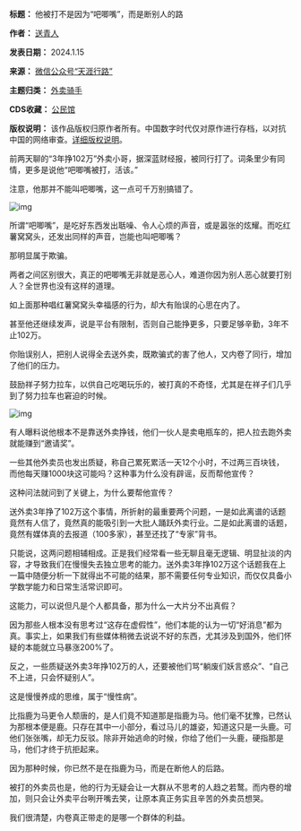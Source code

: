 

**标题：** 他被打不是因为“吧唧嘴”，而是断别人的路  

**作者：** [送青人](https://chinadigitaltimes.net/space/天涯行路)  

**发表日期：** 2024.1.15  

**来源：** [微信公众号“天涯行路”](https://web.archive.org/web/https://mp.weixin.qq.com/s/WB3wvGq3FxUeFBESzqJMUQ)  

**主题归类：** [外卖骑手](https://chinadigitaltimes.net/space/外卖骑手)  

**CDS收藏：** [公民馆](https://chinadigitaltimes.net/space/%E5%85%AC%E6%B0%91%E9%A6%86)  

**版权说明：** 该作品版权归原作者所有。中国数字时代仅对原作进行存档，以对抗中国的网络审查。[详细版权说明](https://chinadigitaltimes.net/chinese/copyright)。


前两天聊的“3年挣102万”外卖小哥，据深蓝财经报，被同行打了。词条里少有同情，更多是说他“吧唧嘴被打，活该。”


注意，他那并不能叫吧唧嘴，这一点可千万别搞错了。


![img](https://chinadigitaltimes.net/chinese/files/2024/01/post-704197-65a5cd18464fd.)


所谓“吧唧嘴”，是吃好东西发出聒噪、令人心烦的声音，或是嚣张的炫耀。而吃红薯窝窝头，还发出同样的声音，岂能也叫吧唧嘴？


那明显属于欺骗。


两者之间区别很大，真正的吧唧嘴无非就是恶心人，难道你因为别人恶心就要打别人？全世界也没有这样的道理。


如上面那种唱红薯窝窝头幸福感的行为，却大有贻误的心思在内了。


甚至他还继续发声，说是平台有限制，否则自己能挣更多，只要足够辛勤，3年不止102万。


你贻误别人，把别人说得全去送外卖，既欺骗式的害了他人，又内卷了同行，增加了他们的压力。


鼓励祥子努力拉车，以供自己吃喝玩乐的，被打真的不奇怪，尤其是在祥子们几乎到了努力拉车也窘迫的时候。


![img](https://chinadigitaltimes.net/chinese/files/2024/01/post-704197-65a5cd1870b4e.png)


有人曝料说他根本不是靠送外卖挣钱，他们一伙人是卖电瓶车的，把人拉去跑外卖就能赚到“邀请奖”。


一些其他外卖员也发出质疑，称自己累死累活一天12个小时，不过两三百块钱，而他每天赚1000块这可能吗？这种事为什么没有辟谣，反而帮他宣传？


这种问法就问到了关键上，为什么要帮他宣传？


送外卖3年挣了102万这个事情，所折射的最重要两个问题，一是如此离谱的话题竟然有人信了，竟然真的能吸引到一大批人踊跃外卖行业。二是如此离谱的话题，竟然有媒体真的去报道（100多家），甚至还找了“专家”背书。


只能说，这两问题相辅相成。正是我们经常看一些无聊且毫无逻辑、明显扯淡的内容，才导致我们在慢慢失去独立思考的能力。送外卖3年挣102万这个话题我在上一篇中随便分析一下就得出不可能的结果，那不需要任何专业知识，而仅仅具备小学数学能力和日常生活常识即可。


这能力，可以说但凡是个人都具备，那为什么一大片分不出真假？


因为那些人根本没有思考过“这存在虚假性”，他们本能的认为一切“好消息”都为真。事实上，如果我们有些媒体稍微去说说不好的东西，尤其涉及到国外，他们怀疑的本能就立马暴涨200%了。


反之，一些质疑送外卖3年挣102万的人，还要被他们骂“躺废们妖言惑众”、“自己不上进，只会怀疑别人”。


这是慢慢养成的思维，属于“慢性病”。


比指鹿为马更令人颓唐的，是人们竟不知道那是指鹿为马。他们毫不犹豫，已然认为那根本便是鹿。只存在其中一小部分，看过马儿的雄姿，知道这只是一头鹿。可他们张张嘴，却无力反驳。除非开始逃命的时候，你给了他们一头鹿，硬指那是马，他们才终于抗拒起来。


因为那种时候，你已然不是在指鹿为马，而是在断他人的后路。


被打的外卖员也是，他的行为无疑会让一大群从不思考的人趋之若鹜。而内卷的增加，则只会让外卖平台咧开嘴去笑，让原本真正务实且辛苦的外卖员想哭。


我们很清楚，内卷真正带走的是哪一个群体的利益。

